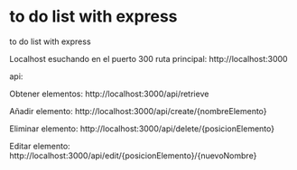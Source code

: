 # to do list with express
to do list with express

Localhost esuchando en el puerto 300
ruta principal:
 http://localhost:3000
  
api:

  Obtener elementos:
  http://localhost:3000/api/retrieve
  
  Añadir elemento:
  http://localhost:3000/api/create/{nombreElemento}
  
  Eliminar elemento:
  http://localhost:3000/api/delete/{posicionElemento}
  
  Editar elemento:
  http://localhost:3000/api/edit/{posicionElemento}/{nuevoNombre}
